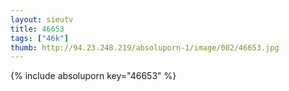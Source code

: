 ```yaml
--- 
layout: sieutv
title: 46653
tags: ["46k"]
thumb: http://94.23.248.219/absoluporn-1/image/002/46653.jpg
---
```

{% include absoluporn key="46653" %} 
